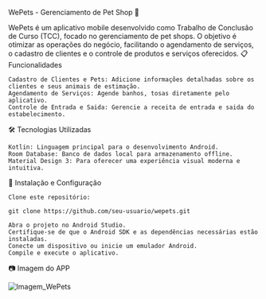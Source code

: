 WePets - Gerenciamento de Pet Shop 🐾

WePets é um aplicativo mobile desenvolvido como Trabalho de Conclusão de Curso (TCC), focado no gerenciamento de pet shops. O objetivo é otimizar as operações do negócio, facilitando o agendamento de serviços, o cadastro de clientes e o controle de produtos e serviços oferecidos.
📋 Funcionalidades

    Cadastro de Clientes e Pets: Adicione informações detalhadas sobre os clientes e seus animais de estimação.
    Agendamento de Serviços: Agende banhos, tosas diretamente pelo aplicativo.
    Controle de Entrada e Saida: Gerencie a receita de entrada e saida do estabelecimento.
   
🛠️ Tecnologias Utilizadas

    Kotlin: Linguagem principal para o desenvolvimento Android.
    Room Database: Banco de dados local para armazenamento offline.
    Material Design 3: Para oferecer uma experiência visual moderna e intuitiva.

🚀 Instalação e Configuração

    Clone este repositório:

    git clone https://github.com/seu-usuario/wepets.git

    Abra o projeto no Android Studio.
    Certifique-se de que o Android SDK e as dependências necessárias estão instaladas.
    Conecte um dispositivo ou inicie um emulador Android.
    Compile e execute o aplicativo.

📷 Imagem do APP 

![Imagem_WePets](https://github.com/user-attachments/assets/b992627c-f55a-4607-ae15-3adebc6af4cf)
